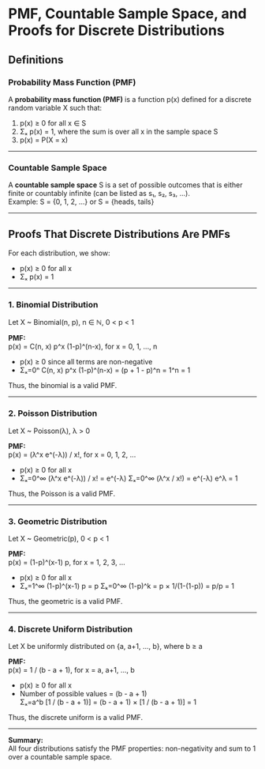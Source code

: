 # PMF, Countable Sample Space, and Proofs for Discrete Distributions

## Definitions

### Probability Mass Function (PMF)

A **probability mass function (PMF)** is a function p(x) defined for a discrete random variable X such that:

1. p(x) ≥ 0 for all x ∈ S  
2. Σₓ p(x) = 1, where the sum is over all x in the sample space S  
3. p(x) = P(X = x)

---

### Countable Sample Space

A **countable sample space** S is a set of possible outcomes that is either finite or countably infinite (can be listed as s₁, s₂, s₃, ...).  
Example: S = {0, 1, 2, ...} or S = {heads, tails}

---

## Proofs That Discrete Distributions Are PMFs

For each distribution, we show:

- p(x) ≥ 0 for all x  
- Σₓ p(x) = 1

---

### 1. Binomial Distribution

Let X ~ Binomial(n, p), n ∈ ℕ, 0 < p < 1

**PMF:**  
p(x) = C(n, x) p^x (1-p)^(n-x), for x = 0, 1, ..., n

- p(x) ≥ 0 since all terms are non-negative
- Σₓ=0ⁿ C(n, x) p^x (1-p)^(n-x) = (p + 1 - p)^n = 1^n = 1

Thus, the binomial is a valid PMF.

---

### 2. Poisson Distribution

Let X ~ Poisson(λ), λ > 0

**PMF:**  
p(x) = (λ^x e^(-λ)) / x!, for x = 0, 1, 2, ...

- p(x) ≥ 0 for all x
- Σₓ=0^∞ (λ^x e^(-λ)) / x! = e^(-λ) Σₓ=0^∞ (λ^x / x!) = e^(-λ) e^λ = 1

Thus, the Poisson is a valid PMF.

---

### 3. Geometric Distribution

Let X ~ Geometric(p), 0 < p < 1

**PMF:**  
p(x) = (1-p)^(x-1) p, for x = 1, 2, 3, ...

- p(x) ≥ 0 for all x
- Σₓ=1^∞ (1-p)^(x-1) p = p Σₖ=0^∞ (1-p)^k = p × 1/(1-(1-p)) = p/p = 1

Thus, the geometric is a valid PMF.

---

### 4. Discrete Uniform Distribution

Let X be uniformly distributed on {a, a+1, ..., b}, where b ≥ a

**PMF:**  
p(x) = 1 / (b - a + 1), for x = a, a+1, ..., b

- p(x) ≥ 0 for all x
- Number of possible values = (b - a + 1)  
  Σₓ=a^b [1 / (b - a + 1)] = (b - a + 1) × [1 / (b - a + 1)] = 1

Thus, the discrete uniform is a valid PMF.

---
**Summary:**  
All four distributions satisfy the PMF properties: non-negativity and sum to 1 over a countable sample space.
